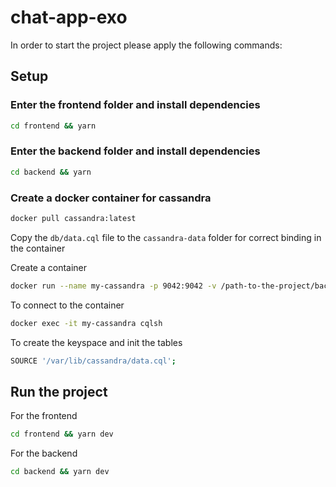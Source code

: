 # chat-app-exo
In order to start the project please apply the following commands:

## Setup
### Enter the frontend folder and install dependencies
```bash
cd frontend && yarn
```

### Enter the backend folder and install dependencies
```bash
cd backend && yarn
```

### Create a docker container for cassandra

```bash
docker pull cassandra:latest
```

Copy the `db/data.cql` file to the `cassandra-data` folder for correct binding in the container

Create a container
```bash
docker run --name my-cassandra -p 9042:9042 -v /path-to-the-project/backend/db/cassandra-data:/var/lib/cassandra -d cassandra
```

To connect to the container
```bash
docker exec -it my-cassandra cqlsh
```

To create the keyspace and init the tables
```bash
SOURCE '/var/lib/cassandra/data.cql';
```

## Run the project
For the frontend
```bash
cd frontend && yarn dev
```

For the backend
```bash
cd backend && yarn dev
```

